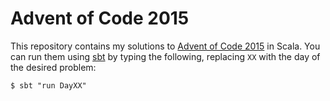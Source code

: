 # Advent of Code 2015

This repository contains my solutions to [Advent of Code
2015][advent-of-code-2015] in Scala. You can run them using [sbt][sbt] by typing
the following, replacing `XX` with the day of the desired problem:

```
$ sbt "run DayXX"
```

[advent-of-code-2015]: https://adventofcode.com/2015
[sbt]: https://www.scala-sbt.org/

